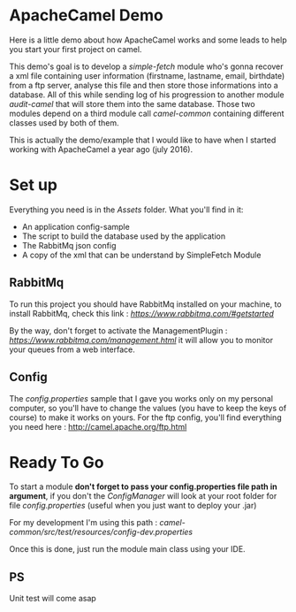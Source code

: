 # ApacheCamel Demo

Here is a little demo about how ApacheCamel works and some leads to help you start your first project on camel.

This demo's goal is to develop a _simple-fetch_ module who's gonna recover a xml file containing user information (firstname, lastname, email, birthdate) from a ftp server, analyse this file and then store those informations into a database. All of this while sending log of his progression to another module _audit-camel_ that will store them into the same database. Those two modules depend on a third module call _camel-common_ containing different classes used by both of them.

This is actually the demo/example that I would like to have when I started
working with ApacheCamel a year ago (july 2016).

# Set up

Everything you need is in the _Assets_ folder.
What you'll find in it:
* An application config-sample
* The script to build the database used by the application
* The RabbitMq json config
* A copy of the xml that can be understand by SimpleFetch Module


## RabbitMq

To run this project you should have RabbitMq installed on your machine, to install
RabbitMq, check this link : _https://www.rabbitmq.com/#getstarted_

By the way, don't forget to activate the ManagementPlugin : _https://www.rabbitmq.com/management.html_ it will allow you to monitor your queues from a web interface.

## Config

The _config.properties_ sample that I gave you works only on my personal computer, so you'll have to change the values (you have to keep the keys of course) to make it works on yours.
For the ftp config, you'll find everything you need here : http://camel.apache.org/ftp.html

# Ready To Go

To start a module **don't forget to pass your config.properties file path
in argument**, if you don't the _ConfigManager_ will look at your root folder for file _config.properties_ (useful when you just want to deploy your .jar)

For my development I'm using this path : _camel-common/src/test/resources/config-dev.properties_

Once this is done, just run the module main class using your IDE.

## PS 
Unit test will come asap
